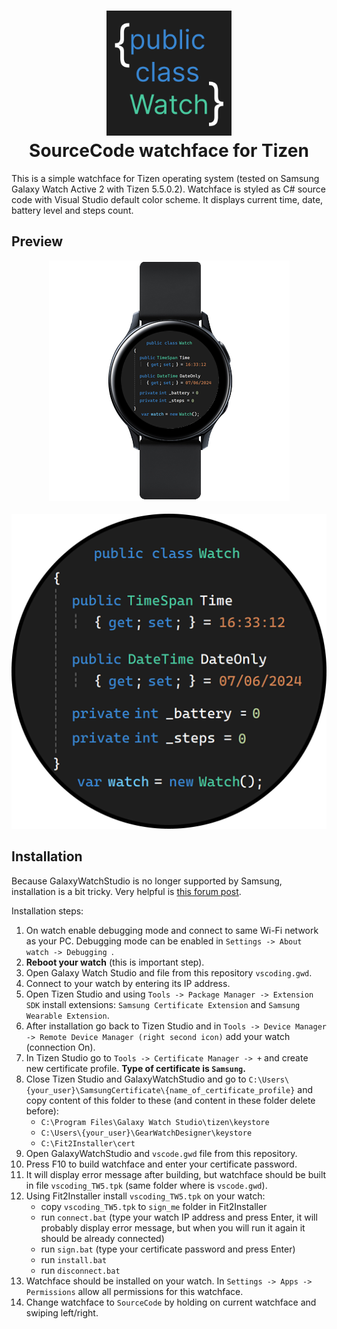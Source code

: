 <h1 align="center">
    <img src="./media/logo.png" width="200" height="200" />
    <br>
    SourceCode watchface for Tizen
    <br>
</h1>

This is a simple watchface for Tizen operating system (tested on Samsung Galaxy Watch Active 2 with Tizen 5.5.0.2). Watchface is styled as C# source code with Visual Studio default color scheme. It displays current time, date, battery level and steps count.

## Preview
<p align="center">
    <img src="./media/preview1.png" />
    <br>
    <br>
    <img src="./media/preview2.png" />
</p>

## Installation
Because GalaxyWatchStudio is no longer supported by Samsung, installation is a bit tricky. Very helpful is [this forum post](https://forum.developer.samsung.com/t/getting-samsung-distributor-certificate/27222/82).

Installation steps:
1. On watch enable debugging mode and connect to same Wi-Fi network as your PC. Debugging mode can be enabled in `Settings -> About watch -> Debugging `.
2. <strong>Reboot your watch</strong> (this is important step).
3. Open Galaxy Watch Studio and file from this repository `vscoding.gwd`.
4. Connect to your watch by entering its IP address.
5. Open Tizen Studio and using `Tools -> Package Manager -> Extension SDK` install extensions: `Samsung Certificate Extension` and `Samsung Wearable Extension`.
6. After installation go back to Tizen Studio and in `Tools -> Device Manager -> Remote Device Manager (right second icon)` add your watch (connection On).
7. In Tizen Studio go to `Tools -> Certificate Manager -> +` and create new certificate profile. <strong> Type of certificate is `Samsung`.</strong>
8. Close Tizen Studio and GalaxyWatchStudio and go to `C:\Users\{your_user}\SamsungCertificate\{name_of_certificate_profile}` and copy content of this folder to these (and content in these folder delete before):
   - `C:\Program Files\Galaxy Watch Studio\tizen\keystore`
   - `C:\Users\{your_user}\GearWatchDesigner\keystore`
   - `C:\Fit2Installer\cert`
9. Open GalaxyWatchStudio and `vscode.gwd` file from this repository.
10. Press F10 to build watchface and enter your certificate password.
11. It will display error message after building, but watchface should be built in file `vscoding_TW5.tpk` (same folder where is `vscode.gwd`).
12. Using Fit2Installer install `vscoding_TW5.tpk` on your watch:
    - copy `vscoding_TW5.tpk` to `sign_me` folder in Fit2Installer
    - run `connect.bat` (type your watch IP address and press Enter, it will probably display error message, but when you will run it again it should be already connected)
    - run `sign.bat` (type your certificate password and press Enter)
    - run `install.bat`
    - run `disconnect.bat`
13. Watchface should be installed on your watch. In `Settings -> Apps -> Permissions` allow all permissions for this watchface.
14. Change watchface to `SourceCode` by holding on current watchface and swiping left/right.
